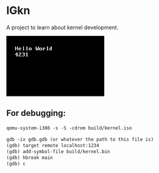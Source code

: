 # lGkn

A project to learn about kernel development.

![photo](/res/hello_world.png)

## For debugging:

```
qemu-system-i386 -s -S -cdrom build/kernel.iso
```

```
gdb -ix gdb.gdb (or whatever the path to this file is)
(gdb) target remote localhost:1234
(gdb) add-symbol-file build/kernel.bin
(gdb) hbreak main
(gdb) c
```

